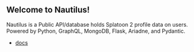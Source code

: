 ## Welcome to Nautilus!
Nautilus is a Public API/database holds Splatoon 2 profile data on users. Powered by Python, GraphQL, MongoDB, Flask, Ariadne, and Pydantic.

- [docs](docs)
